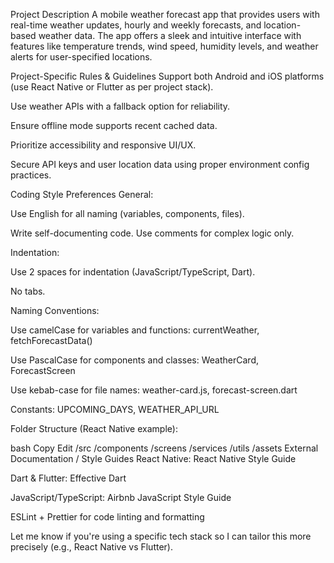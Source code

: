 Project Description
A mobile weather forecast app that provides users with real-time weather updates, hourly and weekly forecasts, and location-based weather data. The app offers a sleek and intuitive interface with features like temperature trends, wind speed, humidity levels, and weather alerts for user-specified locations.

Project-Specific Rules & Guidelines
Support both Android and iOS platforms (use React Native or Flutter as per project stack).

Use weather APIs with a fallback option for reliability.

Ensure offline mode supports recent cached data.

Prioritize accessibility and responsive UI/UX.

Secure API keys and user location data using proper environment config practices.

Coding Style Preferences
General:

Use English for all naming (variables, components, files).

Write self-documenting code. Use comments for complex logic only.

Indentation:

Use 2 spaces for indentation (JavaScript/TypeScript, Dart).

No tabs.

Naming Conventions:

Use camelCase for variables and functions: currentWeather, fetchForecastData()

Use PascalCase for components and classes: WeatherCard, ForecastScreen

Use kebab-case for file names: weather-card.js, forecast-screen.dart

Constants: UPCOMING_DAYS, WEATHER_API_URL

Folder Structure (React Native example):

bash
Copy
Edit
/src
  /components
  /screens
  /services
  /utils
  /assets
External Documentation / Style Guides
React Native: React Native Style Guide

Dart & Flutter: Effective Dart

JavaScript/TypeScript: Airbnb JavaScript Style Guide

ESLint + Prettier for code linting and formatting

Let me know if you're using a specific tech stack so I can tailor this more precisely (e.g., React Native vs Flutter).
